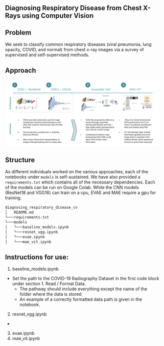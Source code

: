 ## Diagnosing Respiratory Disease from Chest X-Rays using Computer Vision

## Problem
We seek to classify common respiratory diseases (viral pneumonia, lung opacity, COVID, and normal) from chest x-ray images via a survey of supervised and self-supervised methods. 

## Approach
![Screenshot](screenshot.png)

## Structure
As different individuals worked on the various approaches, each of the notebooks under ```models``` is self-sustained. We have also provided a ```requirements.txt``` which contains all of the necessary dependencies. Each of the models can be run on Google Colab. While the CNN models (ResNet18 and VGG16) can train on a cpu, EVAE and MAE require a gpu for training.
```
diagnosing_respiratory_disease_cv
│   README.md
└───requirements.txt
└───models
│   └───baseline_models.ipynb
│   └───resnet_vgg.ipynb
│   └───evae.ipynb
│   └───mae_vit.ipynb
```

## Instructions for use:
1. baseline_models.ipynb
- Set the path to the COVID-19 Radiography Dataset in the first code block under section 1. Read / Format Data.
  - The pathway should include everything except the name of the folder where the data is stored
  - An example of a correctly formatted data path is given in the notebook.

2. resnet_vgg.ipynb
- 

3. evae.ipynb
4. mae_vit.ipynb

